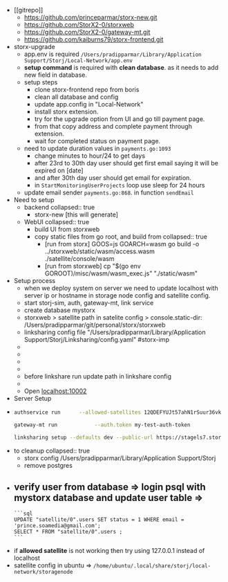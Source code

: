 - [[gitrepo]]
	- https://github.com/princeparmar/storx-new.git
	- https://github.com/StorX2-0/storxweb
	- https://github.com/StorX2-0/gateway-mt.git
	- https://github.com/kaiburns79/storx-frontend.git
- storx-upgrade
	- app.env is required `/Users/pradipparmar/Library/Application Support/Storj/Local-Network/app.env`
	- **setup command** is required with **clean database**. as it needs to add new field in database.
	- setup steps
		- clone storx-frontend repo from boris
		- clean all database and config
		- update app.config in "Local-Network"
		- install storx extension.
		- try for the upgrade option from UI and go till payment page.
		- from that copy address and complete payment through extension.
		- wait for completed status on payment page.
	- need to update duration values in `payments.go:1093`
		- change minutes to hour/24 to get days
		- after 23rd to 30th day user should get first email saying it will be expired on [date]
		- and after 30th day user should get email for expiration.
		- in `StartMonitoringUserProjects` loop use sleep for 24 hours
	- update email sender `payments.go:868`. in function `sendEmail`
- Need to setup
	- backend
	  collapsed:: true
		- storx-new [this will generate]
	- WebUI
	  collapsed:: true
		- build UI from storxweb
		- copy static files from go root, and build from
		  collapsed:: true
			- [run from storx] GOOS=js GOARCH=wasm go build -o ../storxweb/static/wasm/access.wasm ./satellite/console/wasm
			- [run from storxweb] cp "$(go env GOROOT)/misc/wasm/wasm_exec.js" "./static/wasm"
- Setup process
	- when we deploy system on server we need to update localhost with server ip or hostname in storage node config and satellite config.
	- start storj-sim, auth, gateway-mt, link service
	- create database mystorx
	- storxweb > satellite path in satelite config > console.static-dir: /Users/pradipparmar/git/personal/storx/storxweb
	- linksharing config file "/Users/pradipparmar/Library/Application Support/Storj/Linksharing/config.yaml" #storx-imp
	-
	-
	-
	-
	- before linkshare run update path in linkshare config
	-
	- Open [localhost:10002](http://localhost:10002/)
- Server Setup
-
  ```bash
  authservice run      --allowed-satellites 12QDEFYUJt57ahN1rSuur36vk3L4DoPW9GrQznwsQAAVh55mV6n@stage7.storx.io:10000 --auth-token my-test-auth-token --endpoint https://stagegateway7.storx.io --listen-addr 78.129.184.74:80    --kv-backend badger://
  
  gateway-mt run	    	--auth.token my-test-auth-token 	 	  --auth.base-url https://stageauth7.storx.io 	  	 --domain-name stagegateway7.storx.io 	  	 --server.address stagegateway7.storx.io:80 	  	 --insecure-disable-tls
  
  linksharing setup --defaults dev --public-url https://stagels7.storx.io --address=":80" --auth-service.base-url https://stageauth7.storx.io --auth-service.token my-test-auth-token
  ```
- to cleanup
  collapsed:: true
	- storx config /Users/pradipparmar/Library/Application Support/Storj
	- remove postgres
- verify user from database => login psql with mystorx database and update user table =>
	-
	  ```sql
	  UPDATE "satellite/0".users SET status = 1 WHERE email = 'prince.soamedia@gmail.com';
	  SELECT * FROM "satellite/0".users ;
	  ```
- if **allowed satellite** is not working then try using 127.0.0.1 instead of localhost
- satellite config in ubuntu => `/home/ubuntu/.local/share/storj/local-network/storagenode`
